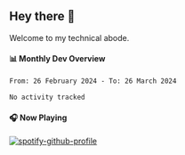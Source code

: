 ## Hey there 👋

Welcome to my technical abode.

#### 📊 Monthly Dev Overview
<!--START_SECTION:waka-->

```txt
From: 26 February 2024 - To: 26 March 2024

No activity tracked
```

<!--END_SECTION:waka-->

#### 🎧 Now Playing

[![spotify-github-profile](https://spotify-github-profile.vercel.app/api/view?uid=james2mid&cover_image=true&theme=natemoo-re)](https://open.spotify.com/user/james2mid?si=2b3baf2b09cb499e)

